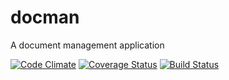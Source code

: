 # docman
A document management application

[![Code Climate](https://codeclimate.com/github/andela-obamidele/docman/badges/gpa.svg)](https://codeclimate.com/github/andela-obamidele/docman) 
[![Coverage Status](https://coveralls.io/repos/github/andela-obamidele/docman/badge.svg?branch=staging)](https://coveralls.io/github/andela-obamidele/docman?branch=staging)
[![Build Status](https://travis-ci.org/andela-obamidele/docman.svg?branch=chore%2F150433412%2Ffeedback-implementation)](https://travis-ci.org/andela-obamidele/docman)